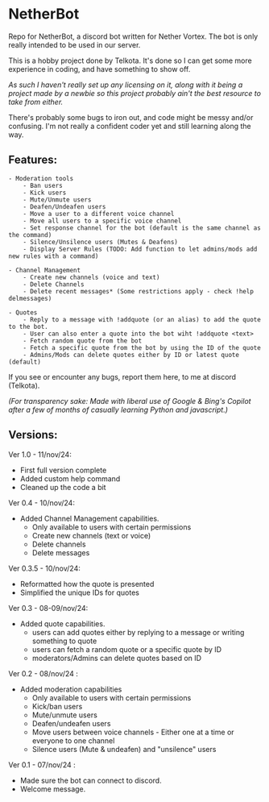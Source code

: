 # NetherBot
 Repo for NetherBot, a discord bot written for Nether Vortex.
 The bot is only really intended to be used in our server.

 This is a hobby project done by Telkota.
 It's done so I can get some more experience in coding, and have something to show off.

 *As such I haven't really set up any licensing on it, along with it being a project made by a newbie so this project probably ain't the best resource to take from either.*
 
 There's probably some bugs to iron out, and code might be messy and/or confusing.
 I'm not really a confident coder yet and still learning along the way.

 ## Features:
    - Moderation tools
        - Ban users
        - Kick users
        - Mute/Unmute users
        - Deafen/Undeafen users
        - Move a user to a different voice channel
        - Move all users to a specific voice channel
        - Set response channel for the bot (default is the same channel as the command)
        - Silence/Unsilence users (Mutes & Deafens)
        - Display Server Rules (TODO: Add function to let admins/mods add new rules with a command)
    
    - Channel Management
        - Create new channels (voice and text)
        - Delete Channels
        - Delete recent messages* (Some restrictions apply - check !help delmessages)
    
    - Quotes
        - Reply to a message with !addquote (or an alias) to add the quote to the bot.
        - User can also enter a quote into the bot wiht !addquote <text>
        - Fetch random quote from the bot
        - Fetch a specific quote from the bot by using the ID of the quote
        - Admins/Mods can delete quotes either by ID or latest quote (default)

If you see or encounter any bugs, report them here, to me at discord (Telkota).

 *(For transparency sake: Made with liberal use of Google & Bing's Copilot after a few of months of casually learning Python and javascript.)*

## Versions: 

Ver 1.0 - 11/nov/24:
- First full version complete
- Added custom help command
- Cleaned up the code a bit

Ver 0.4 - 10/nov/24:
- Added Channel Management capabilities.
    - Only available to users with certain permissions
    - Create new channels (text or voice)
    - Delete channels
    - Delete messages

Ver 0.3.5 - 10/nov/24:
- Reformatted how the quote is presented
- Simplified the unique IDs for quotes

Ver 0.3 - 08-09/nov/24:
- Added quote capabilities.
    - users can add quotes either by replying to a message or writing something to quote
    - users can fetch a random quote or a specific quote by ID
    - moderators/Admins can delete quotes based on ID

Ver 0.2 - 08/nov/24 :
- Added moderation capabilities
    - Only available to users with certain permissions
    - Kick/ban users
    - Mute/unmute users
    - Deafen/undeafen users
    - Move users between voice channels - Either one at a time or everyone to one channel
    - Silence users (Mute & undeafen) and "unsilence" users

 Ver 0.1 - 07/nov/24 :
 - Made sure the bot can connect to discord. 
 - Welcome message.
